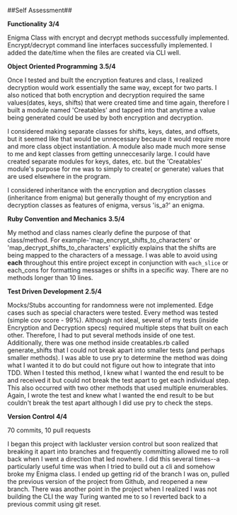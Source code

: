 ##Self Assessment##

**Functionality**
**3/4**

Enigma Class with encrypt and decrypt methods successfully implemented. Encrypt/decrypt command line interfaces successfully implemented.  I added the date/time when the files are created via CLI well.

**Object Oriented Programming**
**3.5/4**

Once I tested and built the encryption features and class, I realized decryption would work essentially the same way, except for two parts. I also noticed that both encryption and decryption required the same values(dates, keys, shifts) that were created time and time again, therefore I built a module named 'Creatables' and tapped into that anytime a value being generated could be used by both encryption and decryption.

I considered making separate classes for shifts, keys, dates, and offsets, but it seemed like that would be unnecessary because it would require more and more class object instantiation.  A module also made much more sense to me and kept classes from getting unneccesarily large.  I could have created separate modules for keys, dates, etc. but the 'Creatables' module's purpose for me was to simply to create( or generate) values that are used elsewhere in the program.

I considered inheritance with the encryption and decryption classes (inheritance from enigma) but generally thought of my encryption and decryption classes as features of enigma, versus 'is_a?' an enigma.

**Ruby Convention and Mechanics**
**3.5/4**

My method and class names clearly define the purpose of that class/method.  For example-'map_encrypt_shifts_to_characters' or 'map_decrypt_shifts_to_characters' explicitly explains that the shifts are being mapped to the characters of a message.  I was able to avoid using **each** throughout this entire project except in conjunction with ```each_slice``` or each_cons for formatting messages or shifts in a specific way.  There are no methods longer than 10 lines.

**Test Driven Development**
**2.5/4**

Mocks/Stubs accounting for randomness were not implemented.  Edge cases such as special characters were tested.  Every method was tested (simple cov score - 99%).  Although not ideal, several of my tests (inside Encryption and Decryption specs) required multiple steps that built on each other.  Therefore, I had to put several methods inside of one test.  Additionally, there was one method inside creatables.rb called generate_shifts that I could not break apart into smaller tests (and perhaps smaller methods).  I was able to use pry to determine the method was doing what I wanted it to do but could not figure out how to integrate that into TDD.  When I tested this method, I knew what I wanted the end result to be and received it but could not break the test apart to get each individual step.  This also occurred with two other methods that used multiple enumerables.  Again, I wrote the test and knew what I wanted the end result to be but couldn't break the test apart although I did use pry to check the steps.

**Version Control**
**4/4**

70 commits, 10 pull requests

I began this project with lackluster version control but soon realized that breaking it apart into branches and frequently committing allowed me to roll back when I went a direction that led nowhere.  I did this several times--a particularly useful time was when I tried to build out a cli and somehow broke my Enigma class.  I ended up getting rid of the branch I was on, pulled the previous version of the project from Github, and reopened a new branch.  There was another point in the project when I realized I was not building the CLI the way Turing wanted me to so I reverted back to a previous commit using git reset.

